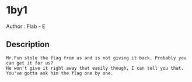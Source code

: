 # 1by1

Author : Flab - E

## Description

```
Mr.Fun stole the flag from us and is not giving it back. Probably you can get it for us?
He won't give it right away that easily though, I can tell you that.
You've gotta ask him the flag one by one.
```

